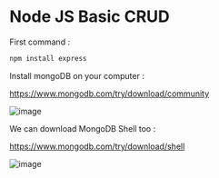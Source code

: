 # Node JS Basic CRUD


First command :

```javascript
npm install express
```

Install mongoDB on your computer :

https://www.mongodb.com/try/download/community


![image](https://github.com/user-attachments/assets/4c940b6d-3261-4f76-9094-ff9612ea78fc)

We can download MongoDB Shell too :

https://www.mongodb.com/try/download/shell

![image](https://github.com/user-attachments/assets/4d9852ca-c0bc-4c61-a80b-d384365a54fb)

